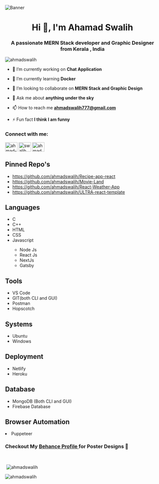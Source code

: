 

![Banner](https://res.cloudinary.com/superfolio/image/upload/v1620689979/68747470733a2f2f692e70696e696d672e636f6d2f6f726967696e616c732f63362f33332f63322f63363333633230656465383266306530636564376435373064626533613166332e676966_yjuh2s.gif)
<h1 align="center">Hi 👋, I'm Ahamad Swalih</h1>
<h3 align="center">A passionate MERN Stack developer and Graphic Designer from Kerala , India</h3>

<p align="left"> <img src="https://komarev.com/ghpvc/?username=ahmadswalih&label=Profile%20views&color=0e75b6&style=flat" alt="ahmadswalih" /> </p>

- 🔭 I’m currently working on **Chat Application**

- 🌱 I’m currently learning **Docker**

- 👯 I’m looking to collaborate on **MERN Stack and Graphic Design**

- 💬 Ask me about **anything under the sky**

- 📫 How to reach me **ahmadswalih777@gmail.com**

- ⚡ Fun fact **I think I am funny**

<h3 align="left">Connect with me:</h3>
<p align="left">
<a href="https://linkedin.com/in/ahmad-swalih-cm-6429881b5" target="blank"><img align="center" src="https://raw.githubusercontent.com/rahuldkjain/github-profile-readme-generator/master/src/images/icons/Social/linked-in-alt.svg" alt="ahmad-swalih-cm-6429881b5" height="30" width="40" /></a>
<a href="https://instagram.com/swalih_ahmd" target="blank"><img align="center" src="https://raw.githubusercontent.com/rahuldkjain/github-profile-readme-generator/master/src/images/icons/Social/instagram.svg" alt="swalih_ahmd" height="30" width="40" /></a>
<a href="https://www.behance.net/ahmadswalihcm" target="blank"><img align="center" src="https://raw.githubusercontent.com/rahuldkjain/github-profile-readme-generator/master/src/images/icons/Social/behance.svg" alt="ahmadswalihcm" height="30" width="40" /></a>
</p>

<h2> Pinned Repo's </h2>
<ul>
  <li>
      <a href="https://github.com/ahmadswalih/Recipe-app-react" >https://github.com/ahmadswalih/Recipe-app-react</a>
  </li>
  <li>
      <a href="https://github.com/ahmadswalih/Movie-Land" >https://github.com/ahmadswalih/Movie-Land</a>
  </li>
  <li>
      <a href="https://github.com/ahmadswalih/React-Weather-App" >https://github.com/ahmadswalih/React-Weather-App</a>
  </li>
  <li>
      <a href="https://github.com/ahmadswalih/ULTRA-react-template" >https://github.com/ahmadswalih/ULTRA-react-template</a>
  </li>
</ul>

<h2 font="bold"> Languages </h2>
<ul>
  <li>C</li>
  <li>C++</li>
  <li>HTML</li>
  <li>CSS</li>
  <li>Javascript</li>
  <ul>
  <li>Node Js</li>
  <li>React Js</li>
  <li>NextJs</li>
  <li>Gatsby</li>
  </ul>
</ul>
<h2 font="bold">Tools</h2>
 <ul>
  <li>VS Code</li>
  <li>GIT(both CLI and GUI)</li>
  <li>Postman</li>
  <li>Hopscotch</li>
  </ul>

<h2 font="bold">Systems</h2>
  <ul>
  <li>Ubuntu </li>
  <li>Windows</li>
   </ul>
   
<h2 font="bold">Deployment</h2>
  <ul>
  <li>Netlify </li>
  <li>Heroku</li>
   </ul>
<h2 font="bold">Database</h2>
  <ul>
  <li>MongoDB (Both CLI and GUI)</li>
  <li>Firebase Database </li>
   </ul>
<h2 font="bold">Browser Automation</h2>
<li>Puppeteer</li>

<h3 font="bold">Checkout My <a href="https://www.behance.net/ahmadswalihcm"> Behance Profile </a> for Poster Designs 🤗</h3>
    <br/>
<p>&nbsp;<img align="center" src="https://github-readme-stats.vercel.app/api?username=ahmadswalih&show_icons=true&locale=en" alt="ahmadswalih" /></p>

<p><img align="center" src="https://github-readme-streak-stats.herokuapp.com/?user=ahmadswalih&" alt="ahmadswalih" /></p>

